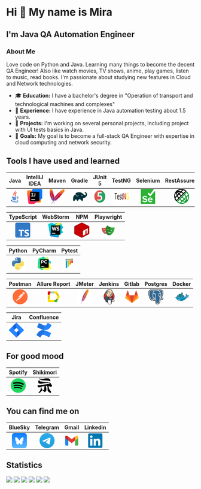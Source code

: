 Hi 👋 My name is Mira
============================

I'm Java QA Automation Engineer
------------------

### About Me

Love code on Python and Java. Learning many things to become the decent QA Engineer! Also like watch movies, TV shows, anime, play games, listen to music, read books. I'm passionate about studying new features in Cloud and Network technologies.

- 🎓 **Education:** I have a bachelor's degree in "Operation of transport and technological machines and complexes"
- 💼 **Experience:** I have experience in Java automation testing about 1.5 years.
- 🚀 **Projects:** I'm working on several personal projects, including project with UI tests basics in Java.
- 🌱 **Goals:** My goal is to become a full-stack QA Engineer with expertise in cloud computing and network security.

## Tools I have used and learned


  
|                                                                            Java                                                                             |                                                                     IntelliJ IDEA                                                                     |                                                                       Maven                                                                        |                                                                      Gradle                                                                       |                                                                    JUnit 5                                                                     |                                                                                  TestNG                                                                                   |                                                           Selenium                                                           |                                                            RestAssured                                                             |
|:-----------------------------------------------------------------------------------------------------------------------------------------------------------:|:-----------------------------------------------------------------------------------------------------------------------------------------------------:|:--------------------------------------------------------------------------------------------------------------------------------------------------:|:-------------------------------------------------------------------------------------------------------------------------------------------------:|:----------------------------------------------------------------------------------------------------------------------------------------------:|:-------------------------------------------------------------------------------------------------------------------------------------------------------------------------:|:----------------------------------------------------------------------------------------------------------------------------:|:----------------------------------------------------------------------------------------------------------------------------------:|
| <a href="https://www.java.com/en/" target="_blank" rel="noreferrer"><img src="images/java_icon.png" width="40" height="40" alt="Java" /></a> | <a href="https://www.jetbrains.com/idea/" target="_blank" rel="noreferrer"><img src="images/idea_icon.png" width="40" height="40" alt="IntelliJ IDEA" /></a> | <a href="https://maven.apache.org/" target="_blank" rel="noreferrer"><img src="images/maven_icon_new.png" width="40" height="40" alt="Maven" /></a> | <a href="https://gradle.org/" target="_blank" rel="noreferrer"><img src="images/gradle_icon.svg" width="40" height="40" alt="Gradle" /></a> | <a href="https://junit.org/junit5/docs/current/user-guide/" target="_blank" rel="noreferrer"><img src="images/junit_icon_true.svg" width="40" height="40" alt="JUnit" /></a> |  <a href="https://testng.org/" target="_blank" rel="noreferrer"><img src="images/testbng_icon.png" width="40" height="40" alt="TestNG" /></a>  | <a href="https://www.selenium.dev/" target="_blank" rel="noreferrer"><img src="images/selenium_icon.svg" width="40" height="40" alt="Selenium" /></a> | <a href="https://rest-assured.io/" target="_blank" rel="noreferrer"><img src="images/restassured_icon.png" width="40" height="40" alt="RestAssured" /></a> |

|                                                                       TypeScript                                                                       |                                                                          WebStorm                                                                          |                                                                        NPM                                                                        |                                                                            Playwright                                                                             |
:------------------------------------------------------------------------------------------------------------------------------------------------------:|:----------------------------------------------------------------------------------------------------------------------------------------------------------:|:-------------------------------------------------------------------------------------------------------------------------------------------------:|:-----------------------------------------------------------------------------------------------------------------------------------------------------------------:|
|    <a href="https://www.typescriptlang.org/" target="_blank" rel="noreferrer"><img src="images/ts_icon.png" width="40" height="40" alt="TS" /></a>     | <a href="https://www.jetbrains.com/webstorm/" target="_blank" rel="noreferrer"><img src="images/webst_icon_1.png" width="40" height="40" alt="Webstorm" /></a> | <a href="https://www.npmjs.com/" target="_blank" rel="noreferrer"><img src="images/npm_icon.png" width="40" height="40" alt="NPM" /></a> | <a href="https://playwright.dev/docs/intro" target="_blank" rel="noreferrer"><img src="images/playwright_icon.svg" width="40" height="40" alt="Playwright" /></a> |

|                                                                      Python                                                                      |                                                                      PyCharm                                                                      |                                                                           Pytest                                                                           |
:------------------------------------------------------------------------------------------------------------------------------------------------:|:-------------------------------------------------------------------------------------------------------------------------------------------------:|:----------------------------------------------------------------------------------------------------------------------------------------------------------:|
| <a href="https://www.python.org/" target="_blank" rel="noreferrer"><img src="images/python_icon.svg" width="40" height="40" alt="Python" /></a> | <a href="https://www.jetbrains.com/pycharm/" target="_blank" rel="noreferrer"><img src="images/pycharm_icon.svg" width="40" height="40" alt="PyCharm" /></a> | <a href="https://docs.pytest.org/en/stable/" target="_blank" rel="noreferrer"><img src="images/pytest_icon.svg" width="40" height="40" alt="Pytest" /></a> |

|                                                                           Postman                                                                            |                                                                    Allure Report                                                                    |                                                                       JMeter                                                                       |                                                                        Jenkins                                                                         |                                                                      Gitlab                                                                      |                                                                       Postgres                                                                        |                                                                     Docker                                                                      |
:------------------------------------------------------------------------------------------------------------------------------------------------------------:|:---------------------------------------------------------------------------------------------------------------------------------------------------:|:--------------------------------------------------------------------------------------------------------------------------------------------------:|:------------------------------------------------------------------------------------------------------------------------------------------------------:|:------------------------------------------------------------------------------------------------------------------------------------------------:|:-----------------------------------------------------------------------------------------------------------------------------------------------------:|:-----------------------------------------------------------------------------------------------------------------------------------------------:|
| <a href="https://www.postman.com/" target="_blank" rel="noreferrer"><img src="images/postman_icon.svg" width="40" height="40" alt="Postman" /></a> | <a href="https://allurereport.org/" target="_blank" rel="noreferrer"><img src="images/allure_r.png" width="40" height="40" alt="AllureReport" /></a> | <a href="https://jmeter.apache.org/" target="_blank" rel="noreferrer"><img src="images/icons8-maven.png" width="40" height="40" alt="JMeter" /></a> | <a href="https://www.jenkins.io/" target="_blank" rel="noreferrer"><img src="images/jenkins_icon_n.svg" width="40" height="40" alt="Jenkins" /></a> | <a href="https://gitlab.com/MaxainNN" target="_blank" rel="noreferrer"><img src="images/gitlab_icon.webp" width="40" height="40" alt="Gitlab" /></a> | <a href="https://www.postgresql.org/" target="_blank" rel="noreferrer"><img src="images/postgr_icon.png" width="40" height="40" alt="Postgres" /></a> | <a href="https://www.docker.com/" target="_blank" rel="noreferrer"><img src="images/docker_icon.svg" width="40" height="40" alt="Docker" /></a> |

|                                                                            Jira                                                                             |                                                                               Confluence                                                                                |
:-----------------------------------------------------------------------------------------------------------------------------------------------------------:|:-----------------------------------------------------------------------------------------------------------------------------------------------------------------------:|
| <a href="https://www.atlassian.com/software/jira" target="_blank" rel="noreferrer"><img src="images/jira_icon.png" width="40" height="40" alt="Jira" /></a> | <a href="https://www.atlassian.com/software/confluence" target="_blank" rel="noreferrer"><img src="images/confluence_icon.png" width="40" height="40" alt="Confluence" /></a> |




## For good mood

|Spotify|Shikimori|
|:--:|:-----:|
|<a href="https://open.spotify.com/user/31ytrz4yuqfh6tzmh47qeop2sjky" target="_blank" rel="noreferrer"><img src="images/spotify_icon.png" width="40" height="40" alt="Spotify"></a>| <a href="https://shikimori.one/IMax-kun" target="_blank" rel="noreferrer"><img src="images/shikimori-icon.png" width="40" height="40" alt="Shikimori"></a> |

## You can find me on

| BlueSky | Telegram | Gmail | Linkedin |
|:-------:|:--------:|:-----:|:--------:|
|<a href="https://bsky.app/profile/maxain.bsky.social" target="blank"><img align="center" src="images/bluesky_icon.webp" alt="bs_icon" height="40" width="40" /></a>|<a href="https://t.me/maxain" target="blank"><img align="center" src="images/tg_n_icon.webp" alt="tg_icon" height="40" width="40" /></a>|<a href="mailto:imenolys23@gmail.com" target="blank"><img align="center" src="images/gmail_icon.svg" alt="gmail_icon" height="40" width="40" /></a>|<a href="https://www.linkedin.com/in/#/" target="blank"><img align="center" src="images/linkedin_icon.svg" alt="linkedin_icon" height="40" width="40" /></a>|


## Statistics



![](https://github-profile-summary-cards.vercel.app/api/cards/profile-details?username=MaxainNN&theme=merko)
![](https://github-profile-summary-cards.vercel.app/api/cards/profile-details?username=MaxainNNo&theme=merko)
![](https://github-profile-summary-cards.vercel.app/api/cards/most-commit-language?username=MaxainNN&theme=merko)
![](https://github-profile-summary-cards.vercel.app/api/cards/repos-per-language?username=MaxainNN&theme=merko)
![](https://github-profile-summary-cards.vercel.app/api/cards/stats?username=MaxainNN&theme=merko)
![](https://github-profile-summary-cards.vercel.app/api/cards/productive-time?username=MaxainNN&theme=merko)

